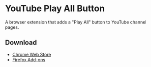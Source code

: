 # YouTube Play All Button

A browser extension that adds a "Play All" button to YouTube channel pages.

## Download

- [Chrome Web Store](https://chromewebstore.google.com/detail/channel-playlist/pjaokcaoeljincnehlginhbflmoifgfe)
- [Firefox Add-ons](https://addons.mozilla.org/en-US/firefox/addon/youtube-play-all-button/)
